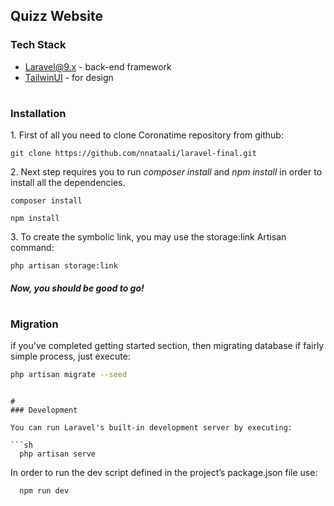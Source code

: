 Quizz Website
---

### Tech Stack

-   [Laravel@9.x](https://laravel.com/docs/9.x) - back-end framework
-   [TailwinUI](https://tailwindui.com/) - for design

#

### Installation

1\. First of all you need to clone Coronatime repository from github:

```
git clone https://github.com/nnataali/laravel-final.git
```

2\. Next step requires you to run _composer install_ and _npm install_ in order to install all the dependencies.

```
composer install
```

```
npm install
```

3\. To create the symbolic link, you may use the storage:link Artisan command:
```
php artisan storage:link
```

##### Now, you should be good to go!

#

### Migration

if you've completed getting started section, then migrating database if fairly simple process, just execute:

```sh
php artisan migrate --seed
```

````

#
### Development

You can run Laravel's built-in development server by executing:

```sh
  php artisan serve
````

In order to run the dev script defined in the project’s package.json file use:

```sh
  npm run dev
```
